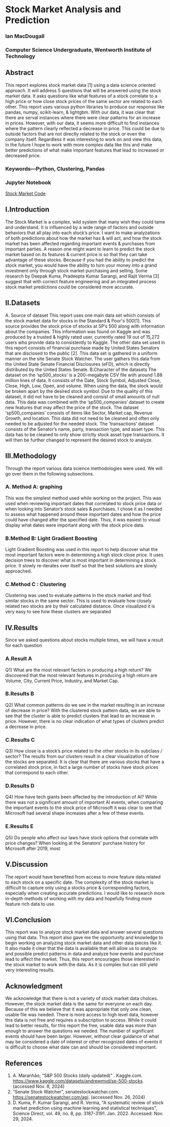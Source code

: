 # Stock Market Analysis and Prediction

### Ian MacDougall 
### Computer Science Undergraduate, Wentworth Institute of Technology 


## Abstract
This report explores stock market data [1] using a data science oriented approach. It will address 5 questions that will be answered using the stock market data. It asks questions like what features of a stock correlate to a high price or how close stock prices of the same sector are related to each other. This report uses various python libraries to produce our response like pandas, numpy, scikit-learn, & lightgbm. With our data, it was clear that there are serval instances where there were clear patterns for an increase in prices. However, with our data, it seems more difficult to find instances where the pattern clearly reflected a decrease in price. This could be due to outside factors that are not directly related to the stock or even the company itself. Regardless it was interesting to work on and view this data, in the future I hope to work with more complex data like this and make better predictions of what make important features that lead to increased or decreased price.

### Keywords—Python, Clustering, Pandas 

### Jupyter Notebook
[Stock Market Code](codes\stocks.ipynb)

## I.Introduction 
The Stock Market is a complex, wild system that many wish they could tame and understand. It is influenced by a wide range of factors and outside behaviors that all play into each stock’s price. I want to make analyzations of both predictions about how the market has & will act, and how the stock market has been affected regarding important events & purchases from important parties. A reason one might want to learn to predict the stock market based on its features & current price is so that they can take advantage of these stocks. Because if you had the ability to predict the stock market, you would have the ability to turn your money into a grand investment only through stock market purchasing and selling. Some research by Deepak Kuma, Pradeepta Kumar Sarangi, and Rajit Verma [3] suggest that with correct feature engineering and an integrated process stock market predictions could be considered more accurate.

## II.Datasets
A. Source of dataset
This report uses one main data set which consists of the stock market data for stocks in the Standard & Poor's 500[1]. This source provides the stock price of stocks at SP’s 500 along with information about the companies. This information was found on Kaggle and was produced by a trusted & highly rated user, currently rated 19 out of 15,272 users who provide data to consistently to Kaggle.
The other data set used in this report consists of financial purchase made by United States Senators that are disclosed to the public [2].  This data set is gathered in a uniform manner on the site Senate Stock Watcher. The user gathers this data from the United State Senate Financial Disclosures (eFD), which is directly distributed by the United States Senate. 
B.Character of the datasets
The dataset on the ‘sp500_stocks’ is a 200-megabyte CSV file with around 1.88 million lines of data. It consists of the Date, Stock Symbol, Adjusted Close, Close, High, Low, Open, and volume. When using the data, the stock would be broken apart by the desired stock symbol. Due to the quality of this dataset, it did not have to be cleaned and consist of small amounts of null data. This data was combined with the ‘sp500_companies’ dataset to create new features that may affect the price of the stock.
The dataset ‘sp500_companies’  consists of items like Sector, Market cap, Revenue Growth, and location. This data did not need to be cleaned and often only needed to be  adjusted for the needed stock.
The  ’transactions’ dataset consists of the Senator’s name, party, transaction type, and asset type. This data has to be cleaned to only show strictly stock asset type transactions. It will then be further changed to represent the desired stock to analyze. 

## III.Methodology
Through the report various data science methodologies were used. We will go over them in the following subsections.
### A. Method A: graphing
This was the simplest method used while working on the project. This was used when reviewing important dates that correlated to stock price data or when looking into Senator’s stock sales & purchases. I chose it as I needed to assess what happened around these important dates and how the price could have changed after the specified date. Thus, it was easiest to visual display what dates were important along with the stock price data.
### B.Method B: Light Gradient Boosting 
Light Gradient Boosting was used in this report to help discover what the most important factors were in determining a high stock close price. It uses decision trees to discover what is most important in determining a stock price. It slowly re-iterates over itself so that the best solutions are slowly approached.
### C.Method C : Clustering
Clustering was used to evaluate patterns in the stock market and find similar stocks in the same sector. This is used to evaluate how closely related two stocks are by their calculated distance. Once visualized it is very easy to see how these clusters are separated 

## IV.Results
Since we asked questions about stocks multiple times, we will have a result for each question
### A.Result A
Q1) What are the most relevant factors in producing a high return?
We discovered that the most relevant features in producing a high return are Volume, City, Current Price, Industry, and Market Cap.
### B.Results B
Q2) What common patterns do we see in the market resulting in an increase of decrease in price?
With the clustered stock pattern data, we are able to see that the cluster is able to predict clusters that lead to an increase in price. However, there is no clear indication of what types of clusters predict a decrease in price.
### C.Results C
Q3) How close is a stock’s price related to the other stocks in its subclass / sector?
The results from our clusters result in a clear visualization of how the stocks are separated. It is clear that there are various stocks that have a correlated stock price, in fact a large number of stocks have stock prices that correspond to each other.
### D.Results D
Q4) How have tech giants been affected by the introduction of AI?
While there was not a significant amount of important AI events, when comparing the important events to the stock price of Microsoft it was clear to see that Microsoft had several shape increases after a few of these events.
### E.Results E
Q5)  Do people who affect our laws have stock options that correlate with price changes?
When looking at the Senators’ purchase history for Microsoft after 2019, most 

## V.Discussion
The report would have benefited from access to more feature data related to each stock on a specific date. The complexity of the stock market is difficult to capture only using a stocks price & corresponding factors, especially when creating accurate predictions. I would like to research more in-depth methods of working with my data and hopefully finding more feature rich data to use.

## VI.Conclusion
This report was to analyze stock market data and answer several questions using that data. This report also gave me the opportunity and knowledge to begin working on analyzing stock market data and other data pieces like it. It also made it clear that the data is available that will allow us to analyze and possible predict patterns in data and analyze how events and purchase lead to affect the market. Thus, this report encourages those interested in the stock market to work with the data. As it is complex but can still yield very interesting results.

## Acknowledgment 
We acknowledge that there is not a variety of stock market data choices. However, the stock market data is the same for everyone on each day. Because of this we believe that it was appropriate that only one clean, usable file was needed.
There is more access to high level data, however this data is not free and requires a subscription to access. While it could lead to better results, for this report the free, usable data was more than enough to answer the questions we needed.
The number of significant events should have been larger. However, without clear guidance of what may be considered a date of interest or other recognized dates of events it is 
difficult to choose what date can and should be considered important.

## References
1.	A. Maranhão, “S&P 500 Stocks (daily updated)” . Kaggle.com. https://www.kaggle.com/datasets/andrewmvd/sp-500-stocks. (accessed Nov. 8, 2024)
2.	“Senate Stock Watcher”, senatestockwatcher.com. https://senatestockwatcher.com/api. (accessed Nov. 26, 2024)
3.	D. Kuma, P. Kumar Sarangi, and R. Verma, “A systematic review of stock market prediction using machine learning and statistical techniques”, Science Direct, vol. 49, no. 8, pp. 3187-3191. Jan. 2022. Accessed: Nov. 29, 2024.
